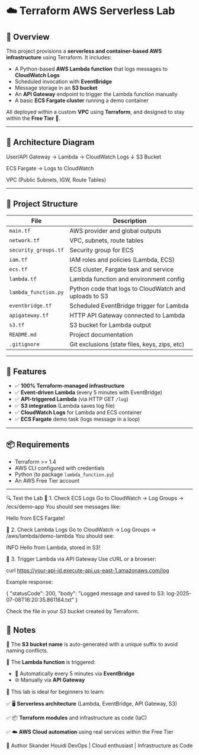 # ☁️ Terraform AWS Serverless Lab

## 📌 Overview

This project provisions a **serverless and container-based AWS infrastructure** using Terraform. It includes:

- A Python-based **AWS Lambda function** that logs messages to **CloudWatch Logs**
- Scheduled invocation with **EventBridge**
- Message storage in an **S3 bucket**
- An **API Gateway** endpoint to trigger the Lambda function manually
- A basic **ECS Fargate cluster** running a demo container

All deployed within a custom **VPC** using **Terraform**, and designed to stay within the **Free Tier** 💸.

---

## 🧱 Architecture Diagram

User/API Gateway → Lambda → CloudWatch Logs
↓
S3 Bucket

ECS Fargate → Logs to CloudWatch

VPC (Public Subnets, IGW, Route Tables)


---

## 📂 Project Structure

| File                  | Description |
|-----------------------|-------------|
| `main.tf`             | AWS provider and global outputs |
| `network.tf`          | VPC, subnets, route tables |
| `security_groups.tf`  | Security group for ECS |
| `iam.tf`              | IAM roles and policies (Lambda, ECS) |
| `ecs.tf`              | ECS cluster, Fargate task and service |
| `lambda.tf`           | Lambda function and environment config |
| `lambda_function.py`  | Python code that logs to CloudWatch and uploads to S3 |
| `eventbridge.tf`      | Scheduled EventBridge trigger for Lambda |
| `apigateway.tf`       | HTTP API Gateway connected to Lambda |
| `s3.tf`               | S3 bucket for Lambda output |
| `README.md`           | Project documentation |
| `.gitignore`          | Git exclusions (state files, keys, zips, etc) |

---

## 🚀 Features

- ✅ **100% Terraform-managed infrastructure**
- ✅ **Event-driven Lambda** (every 5 minutes with EventBridge)
- ✅ **API-triggered Lambda** (via HTTP GET `/log`)
- ✅ **S3 integration** (Lambda saves log file)
- ✅ **CloudWatch Logs** for Lambda and ECS container
- ✅ **ECS Fargate** demo task (logs message in a loop)

---

## 📦 Requirements

- Terraform >= 1.4
- AWS CLI configured with credentials
- Python (to package `lambda_function.py`)
- An AWS Free Tier account

---
🔍 Test the Lab
🧪 1. Check ECS Logs
Go to CloudWatch → Log Groups → /ecs/demo-app
You should see messages like:

Hello from ECS Fargate!

🧪 2. Check Lambda Logs
Go to CloudWatch → Log Groups → /aws/lambda/demo-lambda
You should see:


INFO Hello from Lambda, stored in S3!

🧪 3. Trigger Lambda via API Gateway
Use cURL or a browser:

curl https://your-api-id.execute-api.us-east-1.amazonaws.com/log

Example response:

{
  "statusCode": 200,
  "body": "Logged message and saved to S3: log-2025-07-08T16:20:35.861184.txt"
}

Check the file in your S3 bucket created by Terraform.

## 📌 Notes

🔹 The **S3 bucket name** is auto-generated with a unique suffix to avoid naming conflicts.

🔹 The **Lambda function** is triggered:
   - 🔁 Automatically every 5 minutes via **EventBridge**
   - 🌐 Manually via **API Gateway**

🔹 This lab is ideal for beginners to learn:

   ✅ 🖥️ **Serverless architecture** (Lambda, EventBridge, API Gateway, S3)

   ✅ 📦 **Terraform modules** and infrastructure as code (IaC)

   ✅ ☁️ **AWS Cloud automation** using real services within the Free Tier




🧠 Author
Skander Houidi
DevOps | Cloud enthusiast | Infrastructure as Code

